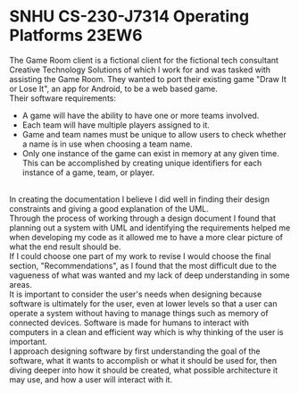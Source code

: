 # SNHU CS-230-J7314 Operating Platforms 23EW6

The Game Room client is a fictional client for the fictional tech consultant Creative Technology Solutions of which I work for and was tasked with assisting the Game Room. They wanted to port their existing game "Draw It or Lose It", an app for Android, to be a web based game. 
<br>
Their software requirements:
- A game will have the ability to have one or more teams involved.
- Each team will have multiple players assigned to it.
- Game and team names must be unique to allow users to check whether a name is in use when choosing a team name.
- Only one instance of the game can exist in memory at any given time. This can be accomplished by creating unique identifiers for each instance of a game, team, or player.
<br>
In creating the documentation I believe I did well in finding their design constraints and giving a good explanation of the UML.
<br>
Through the process of working through a design document I found that planning out a system with UML and identifying the requirements helped me when developing my code as it allowed me to have a more clear picture of what the end result should be. 
<br>
If I could choose one part of my work to revise I would choose the final section, "Recommendations", as I found that the most difficult due to the vagueness of what was wanted and my lack of deep understanding in some areas. 
<br>
It is important to consider the user's needs when designing because software is ultimately for the user, even at lower levels so that a user can operate a system without having to manage things such as memory of connected devices. Software is made for humans to interact with computers in a clean and efficient way which is why thinking of the user is important. 
<br>
I approach designing software by first understanding the goal of the software, what it wants to accomplish or what it should be used for, then diving deeper into how it should be created, what possible architecture it may use, and how a user will interact with it.
